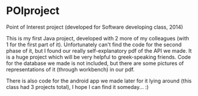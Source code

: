 # POIproject
Point of Interest project (developed for Software developing class, 2014)

This is my first Java project, developed with 2 more of my colleagues (with 1 for the first part of it).
Unfortunately can't find the code for the second phase of it, but I found our really self-explanatory pdf of the API we made.
It is a huge project which will be very helpful to greek-speaking friends. 
Code for the database we made is not included, but there are some pictures of representations of it (through workbench) in our pdf.

There is also code for the android app we made later for it lying around (this class had 3 projects total), I hope I can find it someday... :)
